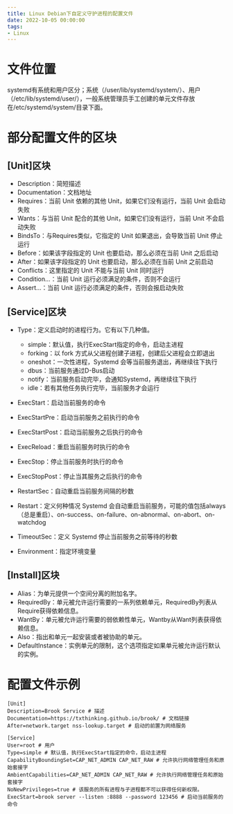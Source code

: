 ```yaml
---
title: Linux Debian下自定义守护进程的配置文件
date: 2022-10-05 00:00:00
tags: 
- Linux
---
```

# 文件位置
systemd有系统和用户区分；系统（/user/lib/systemd/system/）、用户（/etc/lib/systemd/user/），一般系统管理员手工创建的单元文件存放在/etc/systemd/system/目录下面。

# 部分配置文件的区块

## [Unit]区块
- Description：简短描述
- Documentation：文档地址
- Requires：当前 Unit 依赖的其他 Unit，如果它们没有运行，当前 Unit 会启动失败
- Wants：与当前 Unit 配合的其他 Unit，如果它们没有运行，当前 Unit 不会启动失败
- BindsTo：与Requires类似，它指定的 Unit 如果退出，会导致当前 Unit 停止运行
- Before：如果该字段指定的 Unit 也要启动，那么必须在当前 Unit 之后启动
- After：如果该字段指定的 Unit 也要启动，那么必须在当前 Unit 之前启动
- Conflicts：这里指定的 Unit 不能与当前 Unit 同时运行
- Condition...：当前 Unit 运行必须满足的条件，否则不会运行
- Assert...：当前 Unit 运行必须满足的条件，否则会报启动失败

## [Service]区块
- Type：定义启动时的进程行为。它有以下几种值。
    - simple：默认值，执行ExecStart指定的命令，启动主进程
    - forking：以 fork 方式从父进程创建子进程，创建后父进程会立即退出
    - oneshot：一次性进程，Systemd 会等当前服务退出，再继续往下执行
    - dbus：当前服务通过D-Bus启动
    - notify：当前服务启动完毕，会通知Systemd，再继续往下执行
    - idle：若有其他任务执行完毕，当前服务才会运行

- ExecStart：启动当前服务的命令
- ExecStartPre：启动当前服务之前执行的命令
- ExecStartPost：启动当前服务之后执行的命令
- ExecReload：重启当前服务时执行的命令
- ExecStop：停止当前服务时执行的命令
- ExecStopPost：停止当其服务之后执行的命令
- RestartSec：自动重启当前服务间隔的秒数
- Restart：定义何种情况 Systemd 会自动重启当前服务，可能的值包括always（总是重启）、on-success、on-failure、on-abnormal、on-abort、on-watchdog
- TimeoutSec：定义 Systemd 停止当前服务之前等待的秒数
- Environment：指定环境变量

## [Install]区块
- Alias：为单元提供一个空间分离的附加名字。
- RequiredBy：单元被允许运行需要的一系列依赖单元，RequiredBy列表从Require获得依赖信息。
- WantBy：单元被允许运行需要的弱依赖性单元，Wantby从Want列表获得依赖信息。
- Also：指出和单元一起安装或者被协助的单元。
- DefaultInstance：实例单元的限制，这个选项指定如果单元被允许运行默认的实例。

# 配置文件示例
```
[Unit]
Description=Brook Service # 描述
Documentation=https://txthinking.github.io/brook/ # 文档链接
After=network.target nss-lookup.target # 启动的前置为网络服务

[Service]
User=root # 用户
Type=simple # 默认值，执行ExecStart指定的命令，启动主进程
CapabilityBoundingSet=CAP_NET_ADMIN CAP_NET_RAW # 允许执行网络管理任务和原始套接字
AmbientCapabilities=CAP_NET_ADMIN CAP_NET_RAW # 允许执行网络管理任务和原始套接字
NoNewPrivileges=true # 该服务的所有进程与子进程都不可以获得任何新权限。
ExecStart=brook server --listen :8888 --password 123456 # 启动当前服务的命令
```